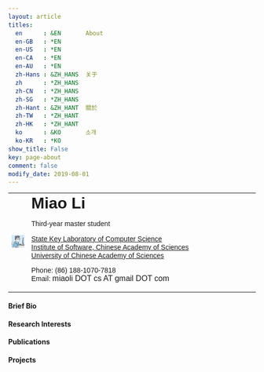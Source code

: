 ```yaml
---
layout: article
titles:
  en      : &EN       About
  en-GB   : *EN
  en-US   : *EN
  en-CA   : *EN
  en-AU   : *EN
  zh-Hans : &ZH_HANS  关于
  zh      : *ZH_HANS
  zh-CN   : *ZH_HANS
  zh-SG   : *ZH_HANS
  zh-Hant : &ZH_HANT  關於
  zh-TW   : *ZH_HANT
  zh-HK   : *ZH_HANT
  ko      : &KO       소개
  ko-KR   : *KO
show_title: False
key: page-about
comment: false
modify_date: 2019-08-01
---
```


<table>
<tr>
<td>
    <div style="float:center">
    <img src="files/avatar.jpg" width="250">
</div>
</td>
<td width="450">
	<font face="Arial"> <b><font size="6.5">Miao Li</font></b></font>
    <p><font face="Arial">
        <p> Third-year master student </p>
        <a href="http://lcs.ios.ac.cn/wiki/%E9%A6%96%E9%A1%B5">State Key Laboratory of Computer Science</a><br>
		<a href="http://www.is.cas.cn/">Institute of Software, Chinese Academy of Sciences</a><br>
		<a href="http://www.ucas.ac.cn/">University of Chinese Academy of Sciences</a><br>
        <p>
            Phone: (86) 188-1070-7818 <br>
        Email: <font size="3">miaoli DOT cs AT gmail DOT com</font>
        </p>
    </p>
</td>
</tr>
</table>



#### Brief Bio

#### Research Interests

#### Publications

#### Projects

